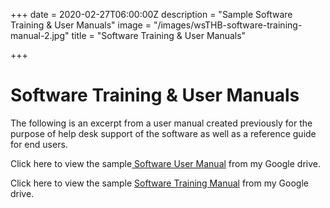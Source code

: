 +++
date = 2020-02-27T06:00:00Z
description = "Sample Software Training & User Manuals"
image = "/images/wsTHB-software-training-manual-2.jpg"
title = "Software Training & User Manuals"

+++
# Software Training & User Manuals

The following is an excerpt from a user manual created previously for the purpose of help desk support of the software as well as a reference guide for end users.

Click here to view the sample[ Software User Manual](https://drive.google.com/file/d/1ZwsaYWwXVfO53J2KvXErmaVWEmFBDj23/view?usp=sharing "Sample Software Training Guide") from my Google drive.

Click here to view the sample [Software Training Manual](https://drive.google.com/open?id=1zmtJS2krIwMkVyVtOy4-DXCSNwh1kczr) from my Google drive.